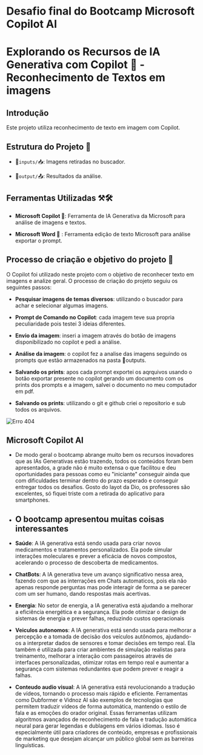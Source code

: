 # Desafio final do Bootcamp Microsoft Copilot AI

# Explorando os Recursos de IA Generativa com Copilot 🤖 - Reconhecimento de Textos em imagens

## Introdução
Este projeto utiliza reconhecimento de texto em imagem com Copilot.

## Estrutura do Projeto 📝 
- 📁`inputs/`📥: Imagens retiradas no buscador. 

- 📂`output/`📤: Resultados da análise.


## Ferramentas Utilizadas ⚒️🛠️ 

- **Microsoft Copilot 🤖**: Ferramenta de IA Generativa da Microsoft para análise de imagens e textos. 

- **Microsoft Word 🤖** : Ferramenta edição de texto Microsoft para análise exportar o prompt.


## Processo de criação e objetivo do projeto 🎯 

O Copilot foi utilizado neste projeto com o objetivo de reconhecer texto em imagens e analize geral. 
O processo de criação do projeto seguiu os seguintes passos:

- **Pesquisar imagens de temas diversos**: utilizando o buscador para achar e selecionar algumas imagens.

- **Prompt de Comando no Copilot**: cada imagem teve sua propria peculiaridade pois
testei 3 ideias diferentes.

- **Envio da imagem**: inseri a imagem através do botão de imagens disponibilizado no copilot e pedi a análise.

- **Análise da imagem**: o copilot fez a analise das imagens seguindo os prompts que estão armazenados na pasta 📂outputs.

- **Salvando os prints**: apos cada prompt exportei os aqrquivos usando o botão exportar presente no copilot gerando um documento com os prints dos prompts e a imagem, salvei o documento no meu computador em pdf.

- **Salvando os prints**: utilizando o git e github criei o repositorio e sub todos os arquivos.




<img src="[https://github.com/DanielConoratt/desafio-final-ms-copilot/blob/main/inputs/03_placas.png]" alt="Erro 404">



## Microsoft Copilot AI

- De modo geral o bootcamp abrange muito bem os recursos inovadores que as IAs Generativas estão trazendo, todos os conteúdos foram bem apresentados, a grade não é muito extensa o que facilitou e deu oportunidades para pessoas como eu "iniciante" conseguir ainda que com dificuldades terminar dentro do prazo esperado e conseguir entregar todos os desafios.
Gosto do layot da Dio, os professores são excelentes, só fiquei triste com a retirada do aplicativo para smartphones.

- ## O bootcamp apresentou muitas coisas interessantes

- **Saúde**: A IA generativa está sendo usada para criar novos medicamentos e tratamentos personalizados. Ela pode simular interações moleculares e prever a eficácia de novos compostos, acelerando o processo de descoberta de medicamentos.

- **ChatBots**: A IA generativa teve um avanço significativo nessa area, fazendo com que as interrações em Chats automaticos, pois ela não apenas responde perguntas mas pode interagir de forma a se parecer com um ser humano, dando respostas mais acertivas.

- **Energia**: No setor de energia, a IA generativa está ajudando a melhorar a eficiência energética e a segurança. Ela pode otimizar o design de sistemas de energia e prever falhas, reduzindo custos operacionais

- **Veiculos autonomos**: A IA generativa está sendo usada para melhorar a percepção e a tomada de decisão dos veículos autônomos, ajudando-os a interpretar dados de sensores e tomar decisões em tempo real. Ela também é utilizada para criar ambientes de simulação realistas para treinamento, melhorar a interação com passageiros através de interfaces personalizadas, otimizar rotas em tempo real e aumentar a segurança com sistemas redundantes que podem prever e reagir a falhas.

- **Conteudo audio visual**: A IA generativa está revolucionando a tradução de vídeos, tornando o processo mais rápido e eficiente. Ferramentas como Dubformer e Vidnoz AI são exemplos de tecnologias que permitem traduzir vídeos de forma automática, mantendo o estilo de fala e as emoções do orador original.
Essas ferramentas utilizam algoritmos avançados de reconhecimento de fala e tradução automática neural para gerar legendas e dublagens em vários idiomas. Isso é especialmente útil para criadores de conteúdo, empresas e profissionais de marketing que desejam alcançar um público global sem as barreiras linguísticas.



